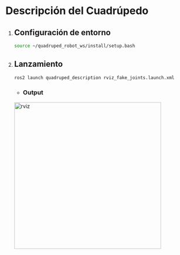 # Descripción del Cuadrúpedo

1. ##  Configuración de entorno
    ```bash
    source ~/quadruped_robot_ws/install/setup.bash
    ```
2. ## Lanzamiento 
    ```bash
    ros2 launch quadruped_description rviz_fake_joints.launch.xml
    ```
    - ### Output 
    
    <img src="/images/quadruped_description/rviz.png" alt="rviz" width="400"/>  

